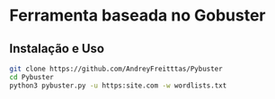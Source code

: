 # Ferramenta baseada no Gobuster

## Instalação e Uso

```bash
git clone https://github.com/AndreyFreitttas/Pybuster
cd Pybuster
python3 pybuster.py -u https:site.com -w wordlists.txt
```
